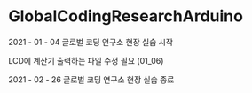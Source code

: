 # GlobalCodingResearchArduino

2021 - 01 - 04 글로벌 코딩 연구소 현장 실습 시작

LCD에 계산기 출력하는 파일 수정 필요 (01_06)

2021 - 02 - 26 글로벌 코딩 연구소 현장 실습 종료
